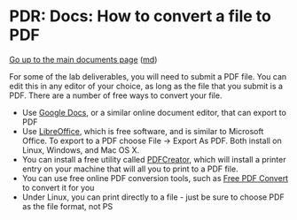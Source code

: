 PDR: Docs: How to convert a file to PDF
=======================================

[Go up to the main documents page](index.html) ([md](index.md))

For some of the lab deliverables, you will need to submit a PDF file.  You can edit this in any editor of your choice, as long as the file that you submit is a PDF.  There are a number of free ways to convert your file.


- Use [Google Docs](https://docs.google.com/), or a similar online document editor, that can export to PDF
- Use [LibreOffice](http://www.libreoffice.org/), which is free software, and is similar to Microsoft Office.  To export to a PDF choose File -> Export As PDF.  Both install on Linux, Windows, and Mac OS X.
- You can install a free utility called [PDFCreator](http://sourceforge.net/projects/pdfcreator/), which will install a printer entry on your machine that will all you to print to a PDF file.
- You can use free online PDF conversion tools, such as [Free PDF Convert](http://www.freepdfconvert.com/) to convert it for you
- Under Linux, you can print directly to a file - just be sure to choose PDF as the file format, not PS
